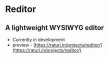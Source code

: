 # Reditor
## A lightweight WYSIWYG editor

- Currently in development
- preview - [https://raturi.in/projects/reditor/](https://raturi.in/projects/reditor/)
